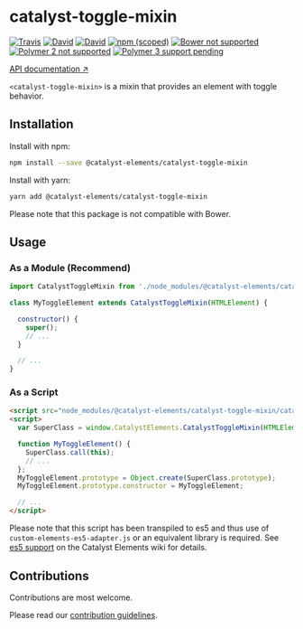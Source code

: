 # catalyst-toggle-mixin

[![Travis](https://img.shields.io/travis/catalyst/catalyst-toggle-mixin.svg?style=flat-square)](https://travis-ci.org/catalyst/catalyst-toggle-mixin)
[![David](https://img.shields.io/david/catalyst/catalyst-toggle-mixin.svg?style=flat-square)](https://david-dm.org/catalyst/catalyst-toggle-mixin)
[![David](https://img.shields.io/david/dev/catalyst/catalyst-toggle-mixin.svg?style=flat-square)](https://david-dm.org/catalyst/catalyst-toggle-mixin?type=dev)
[![npm (scoped)](https://img.shields.io/npm/v/@catalyst-elements/catalyst-toggle-mixin.svg?style=flat-square)](https://www.npmjs.com/package/@catalyst-elements/catalyst-toggle-mixin)
[![Bower not supported](https://img.shields.io/badge/bower-not_supported-red.svg?style=flat-square)]()
[![Polymer 2 not supported](https://img.shields.io/badge/Polymer_2-not_supported-red.svg?style=flat-square)]()
[![Polymer 3 support pending](https://img.shields.io/badge/Polymer_3-support_pending-yellow.svg?style=flat-square)]()

[API documentation ↗](https://catalyst.github.io/CatalystElementsBundle/#/classes/CatalystToggleMixin)

`<catalyst-toggle-mixin>` is a mixin that provides an element with toggle behavior.

## Installation

Install with npm:

```sh
npm install --save @catalyst-elements/catalyst-toggle-mixin
```

Install with yarn:

```sh
yarn add @catalyst-elements/catalyst-toggle-mixin
```

Please note that this package is not compatible with Bower.

## Usage

### As a Module (Recommend)

```js
import CatalystToggleMixin from './node_modules/@catalyst-elements/catalyst-toggle-mixin/catalyst-toggle-mixin.js';

class MyToggleElement extends CatalystToggleMixin(HTMLElement) {

  constructor() {
    super();
    // ...
  }

  // ...
}
```

### As a Script

```html
<script src="node_modules/@catalyst-elements/catalyst-toggle-mixin/catalyst-toggle-mixin.es5.min.js"></script>
<script>
  var SuperClass = window.CatalystElements.CatalystToggleMixin(HTMLElement);

  function MyToggleElement() {
    SuperClass.call(this);
    // ...
  };
  MyToggleElement.prototype = Object.create(SuperClass.prototype);
  MyToggleElement.prototype.constructor = MyToggleElement;

  // ...
</script>
```

Please note that this script has been transpiled to es5 and thus use of `custom-elements-es5-adapter.js` or an equivalent library is required. See [es5 support](https://github.com/catalyst/CatalystElements/wiki/Browser-Compatibility#es5-support) on the Catalyst Elements wiki for details.

## Contributions

Contributions are most welcome.

Please read our [contribution guidelines](./CONTRIBUTING.md).
